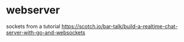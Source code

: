 # webserver
sockets from a tutorial
https://scotch.io/bar-talk/build-a-realtime-chat-server-with-go-and-websockets
